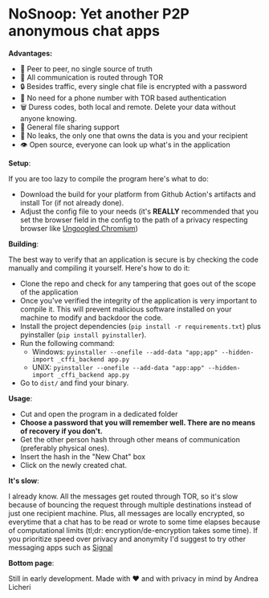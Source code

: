 # NoSnoop: Yet another P2P anonymous chat apps

**Advantages:**

- 👥 Peer to peer, no single source of truth
- 🧅 All communication is routed through TOR
- 🔒 Besides traffic, every single chat file is encrypted with a password
- 🔑 No need for a phone number with TOR based authentication
- 🗑️ Duress codes, both local and remote. Delete your data without anyone knowing.
- 📄 General file sharing support
- 🤷 No leaks, the only one that owns the data is you and your recipient
- 👁️ Open source, everyone can look up what's in the application

**Setup**:

If you are too lazy to compile the program here's what to do:

- Download the build for your platform from Github Action's artifacts and install Tor (if not already done).
- Adjust the config file to your needs (it's **REALLY** recommended that you set the browser field in the config to the path of a privacy respecting browser like [Ungoogled Chromium](https://ungoogled-software.github.io/ungoogled-chromium-binaries/))

**Building**:

The best way to verify that an application is secure is by checking the code manually and compiling it yourself. Here's how to do it:

- Clone the repo and check for any tampering that goes out of the scope of the application
- Once you've verified the integrity of the application is very important to compile it. This will prevent malicious software installed on your machine to modify and backdoor the code.
- Install the project dependencies (`pip install -r requirements.txt`) plus pyinstaller (`pip install pyinstaller`).
- Run the following command:
  - Windows: `pyinstaller --onefile --add-data "app;app" --hidden-import _cffi_backend app.py`
  - UNIX: `pyinstaller --onefile --add-data "app:app" --hidden-import _cffi_backend app.py`
- Go to `dist/` and find your binary.

**Usage**:

- Cut and open the program in a dedicated folder
- **Choose a password that you will remember well. There are no means of recovery if you don't.**
- Get the other person hash through other means of communication (preferably physical ones).
- Insert the hash in the "New Chat" box
- Click on the newly created chat.

**It's slow**:

I already know. All the messages get routed through TOR, so it's slow because of bouncing the request through multiple destinations instead of just one recipient machine. Plus, all messages are locally encrypted, so everytime that a chat has to be read or wrote to some time elapses because of computational limits (tl;dr: encryption/de-encryption takes some time). If you prioritize speed over privacy and anonymity I'd suggest to try other messaging apps such as [Signal](https://signal.org)


**Bottom page**:

Still in early development. Made with ❤️ and with privacy in mind by Andrea Licheri

